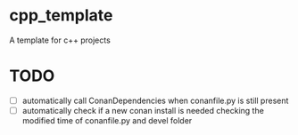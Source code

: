 # cpp_template
A template for c++ projects

# TODO
- [ ] automatically call ConanDependencies when conanfile.py is still present
- [ ] automatically check if a new conan install is needed checking the modified time of conanfile.py and devel folder
